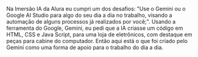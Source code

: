 Na Imersão IA da Alura eu cumpri um dos desafios: "Use o Gemini ou o Google AI Studio para algo do seu dia a dia no trabalho, visando a automação de alguns processos já realizados por você;". Usando a ferramenta do Google, Gemini, eu pedi que a IA criasse um código em HTML, CSS e Java Script, para uma loja de eletrônicos, com destaque em peças para cabine do computador. Então aqui está o que foi criado pelo Gemini como uma forma de apoio para o trabalho do dia a dia.
